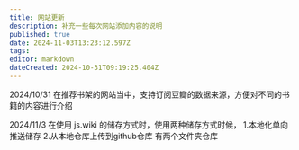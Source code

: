 ```yaml
---
title: 网站更新
description: 补充一些每次网站添加内容的说明 
published: true
date: 2024-11-03T13:23:12.597Z
tags: 
editor: markdown
dateCreated: 2024-10-31T09:19:25.404Z
---
```


2024/10/31 
在推荐书架的网站当中，支持订阅豆瓣的数据来源，方便对不同的书籍的内容进行介绍

2024/11/3
在使用 js.wiki 的储存方式时，使用两种储存方式时候，
1.本地化单向推送储存
2.从本地仓库上传到github仓库
有两个文件夹仓库
